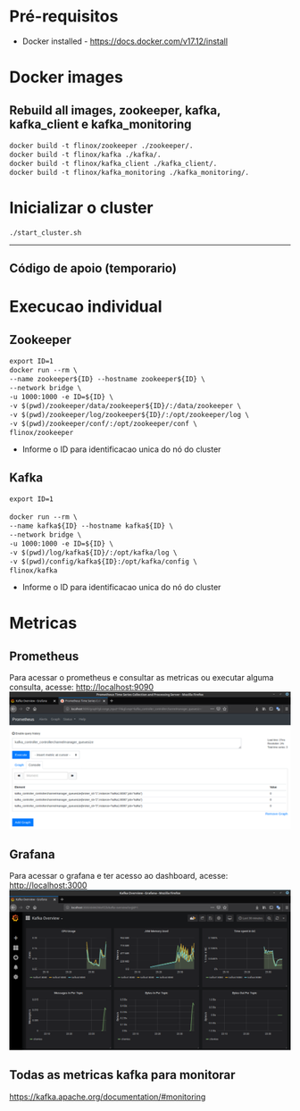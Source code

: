 
# Pré-requisitos

- Docker installed - https://docs.docker.com/v17.12/install



# Docker images

## Rebuild all images, zookeeper, kafka, kafka_client e kafka_monitoring

```
docker build -t flinox/zookeeper ./zookeeper/.
docker build -t flinox/kafka ./kafka/.
docker build -t flinox/kafka_client ./kafka_client/.
docker build -t flinox/kafka_monitoring ./kafka_monitoring/.
```

# Inicializar o cluster

```
./start_cluster.sh
```




------------
## Código de apoio (temporario)

# Execucao individual

## Zookeeper
```
export ID=1
docker run --rm \
--name zookeeper${ID} --hostname zookeeper${ID} \
--network bridge \
-u 1000:1000 -e ID=${ID} \
-v $(pwd)/zookeeper/data/zookeeper${ID}/:/data/zookeeper \
-v $(pwd)/zookeeper/log/zookeeper${ID}/:/opt/zookeeper/log \
-v $(pwd)/zookeeper/conf/:/opt/zookeeper/conf \
flinox/zookeeper
```

- Informe o ID para identificacao unica do nó do cluster

## Kafka

```
export ID=1

docker run --rm \
--name kafka${ID} --hostname kafka${ID} \
--network bridge \
-u 1000:1000 -e ID=${ID} \
-v $(pwd)/log/kafka${ID}/:/opt/kafka/log \
-v $(pwd)/config/kafka${ID}:/opt/kafka/config \
flinox/kafka
```

- Informe o ID para identificacao unica do nó do cluster



# Metricas

## Prometheus

Para acessar o prometheus e consultar as metricas ou executar alguma consulta, acesse:
[http://localhost:9090](http://localhost:9090)
![Prometheus](/plano/images/2019-05-23-prometheus-01.png)

## Grafana

Para acessar o grafana e ter acesso ao dashboard, acesse:
[http://localhost:3000](http://localhost:3000)
![Grafana](/plano/images/2019-05-23-grafana-01.png)



## Todas as metricas kafka para monitorar
https://kafka.apache.org/documentation/#monitoring

